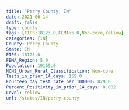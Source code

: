 ```yaml
---
title: "Perry County, IN"
date: 2021-06-14
draft: false
type: county
tags: [FIPS:18123.0,FEMA:5.0,Non-core,Yellow]
categories: [IN]
County: Perry County
State: IN
FIPS: 18123.0
FEMA_Region: 5.0
Population: 19169.0
NCHS_Urban_Rural_Classification: Non-core
Tests_in_prior_14_days: 159.0
Fourteen_day_test_rate_per_100000: 829.0
Percent_Positivity_in_prior_14_days: 0.082
Level: Yellow
url: /states/IN/perry-county
---
```



